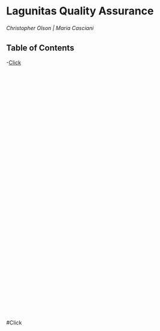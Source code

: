 # Lagunitas Quality Assurance
###### Christopher Olson  |  Maria Casciani

## Table of Contents
-[Click](#click)
<br>
<br>
<br><br><br><br><br><br><br><br><br><br><br><br><br><br><br><br><br><br><br><br><br><br><br><br><br><br><br><br><br><br><br><br><br><br><br><br><br><br>


















#Click
